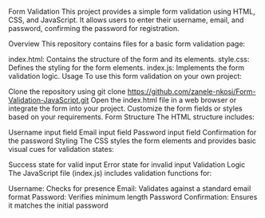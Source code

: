Form Validation
This project provides a simple form validation using HTML, CSS, and JavaScript. It allows users to enter their username, email, and password, confirming the password for registration.

Overview
This repository contains files for a basic form validation page:

index.html: Contains the structure of the form and its elements.
style.css: Defines the styling for the form elements.
index.js: Implements the form validation logic.
Usage
To use this form validation on your own project:

Clone the repository using git clone https://github.com/zanele-nkosi/Form-Validation-JavaScript.git
Open the index.html file in a web browser or integrate the form into your project.
Customize the form fields or styles based on your requirements.
Form Structure
The HTML structure includes:

Username input field
Email input field
Password input field
Confirmation for the password
Styling
The CSS styles the form elements and provides basic visual cues for validation states:

Success state for valid input
Error state for invalid input
Validation Logic
The JavaScript file (index.js) includes validation functions for:

Username: Checks for presence
Email: Validates against a standard email format
Password: Verifies minimum length
Password Confirmation: Ensures it matches the initial password
